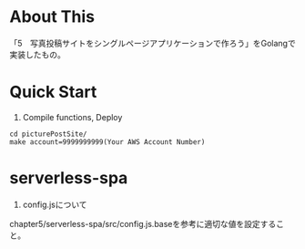 # About This

「5　写真投稿サイトをシングルページアプリケーションで作ろう」をGolangで実装したもの。

# Quick Start

1. Compile functions, Deploy

```
cd picturePostSite/
make account=9999999999(Your AWS Account Number)
```

# serverless-spa

1. config.jsについて

chapter5/serverless-spa/src/config.js.baseを参考に適切な値を設定すること。
